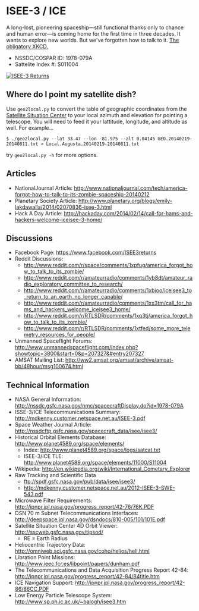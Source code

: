 ISEE-3 / ICE
============

A long-lost, pioneering spaceship—still functional thanks only to chance and human error—is coming home for the first time in three decades. It wants to explore new worlds. But we've forgotten how to talk to it. [The obligatory XKCD.](https://xkcd.com/1337/)

* NSSDC/COSPAR ID:	1978-079A
* Sattelite Index #:	S011004

[![ISEE-3 Returns](http://img.youtube.com/vi/t2YRxdpjce0/0.jpg)](http://www.youtube.com/watch?v=t2YRxdpjce0)

Where do I point my satellite dish?
-----------------------------------
Use `geo2local.py` to convert the table of geographic coordinates from the [Satellite Situation Center](http://sscweb.gsfc.nasa.gov/tipsod/) to your local azimuth and elevation for pointing a telescope. You will need to feed it your lattitude, longitude, and altitude as well. For example...
```
$ ./geo2local.py --lat 33.47 --lon -81.975 --alt 0.04145 GEO.20140219-20140811.txt > Local.Augusta.20140219-20140811.txt
```
try `geo2local.py -h` for more options.

Articles
--------
* NationalJournal Article: http://www.nationaljournal.com/tech/america-forgot-how-to-talk-to-its-zombie-spaceship-20140212
* Planetary Society Article: http://www.planetary.org/blogs/emily-lakdawalla/2014/02070836-isee-3.html
* Hack A Day Article: http://hackaday.com/2014/02/14/call-for-hams-and-hackers-welcome-iceisee-3-home/

Discussions
-----------
* Facebook Page: https://www.facebook.com/ISEE3returns
* Reddit Discussions:
	+ http://www.reddit.com/r/space/comments/1xpfug/america_forgot_how_to_talk_to_its_zombie/
	+ http://www.reddit.com/r/amateurradio/comments/1yb8dt/amateur_radio_exploratory_committee_to_research/
	+ http://www.reddit.com/r/amateurradio/comments/1xbioo/iceisee3_to_return_to_an_earth_no_longer_capable/
	+ http://www.reddit.com/r/amateurradio/comments/1xx3tm/call_for_hams_and_hackers_welcome_iceisee3_home/
	+ http://www.reddit.com/r/RTLSDR/comments/1xq3tj/america_forgot_how_to_talk_to_its_zombie/
	+ http://www.reddit.com/r/RTLSDR/comments/1xtfed/some_more_telemetry_resources_for_people/
* Unmanned Spaceflight Forums: http://www.unmannedspaceflight.com/index.php?showtopic=3800&start=0&p=207327&#entry207327
* AMSAT Mailing List: http://ww2.amsat.org/amsat/archive/amsat-bb/48hour/msg100674.html

Technical Information
---------------------
* NASA General Information: http://nssdc.gsfc.nasa.gov/nmc/spacecraftDisplay.do?id=1978-079A
* ISSE-3/ICE Telecommunications Summary: http://mdkenny.customer.netspace.net.au/ISEE-3.pdf
* Space Weather Journal Article: http://nssdcftp.gsfc.nasa.gov/spacecraft_data/isee/isee3/
* Historical Orbital Elements Database: http://www.planet4589.org/space/elements/
	+ Index: http://www.planet4589.org/space/logs/satcat.txt
	+ ISEE-3/ICE TLE: http://www.planet4589.org/space/elements/11000/S11004
* Wikipedia: http://en.wikipedia.org/wiki/International_Cometary_Explorer
* Raw Tracking and Scientific Data
	+ ftp://spdf.gsfc.nasa.gov/pub/data/isee/isee3/
	+ http://mdkenny.customer.netspace.net.au/2012-ISEE-3-SWE-543.pdf
* Microwave Filter Requirements: http://ipnpr.jpl.nasa.gov/progress_report/42-76/76K.PDF
* DSN 70 m Subnet Telecommunications Interfaces: http://deepspace.jpl.nasa.gov/dsndocs/810-005/101/101E.pdf
* Satellite Situation Center 4D Orbit Viewer: http://sscweb.gsfc.nasa.gov/tipsod/
	+ RE = Earth Radius
* Heliocentric Trajectory Data: http://omniweb.sci.gsfc.nasa.gov/coho/helios/heli.html
* Libration Point Missions: http://www.ieec.fcr.es/libpoint/papers/dunham.pdf
* The Telecommunications and Data Acquisition Progress Report 42-84: http://ipnpr.jpl.nasa.gov/progress_report/42-84/84title.htm
* ICE Navigation Support: http://ipnpr.jpl.nasa.gov/progress_report/42-86/86CC.PDF
* Low Energy Particle Telescope System: http://www.sp.ph.ic.ac.uk/~balogh/isee3.htm


